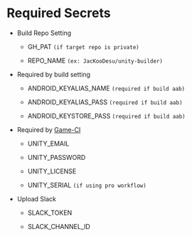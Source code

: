 # Required Secrets

- Build Repo Setting

  - GH_PAT `(if target repo is private)`

  - REPO_NAME `(ex: JacKooDesu/unity-builder)`

- Required by build setting

  - ANDROID_KEYALIAS_NAME `(required if build aab)`

  - ANDROID_KEYALIAS_PASS `(required if build aab)`

  - ANDROID_KEYSTORE_PASS `(required if build aab)`

- Required by [Game-CI](https://game.ci/docs/github/activation)

  - UNITY_EMAIL

  - UNITY_PASSWORD

  - UNITY_LICENSE
  
  - UNITY_SERIAL `(if using pro workflow)`

- Upload Slack

  - SLACK_TOKEN

  - SLACK_CHANNEL_ID
